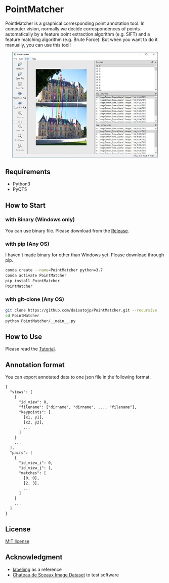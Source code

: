 # PointMatcher

 PointMatcher is a graphical corresponding point annotation tool. In computer vision, normally we decide correspondences of points automatically by a feature point extraction algorithm (e.g. SIFT) and a feature matching algorithm (e.g. Brute Force). But when you want to do it manually, you can use this tool!

<p align="center"><img src="demo/main_window.jpg" alt="demo image" width="460"></img></p>

## Requirements

* Python3
* PyQT5

## How to Start

### with Binary (Windows only)

You can use binary file. Please download from the [Release](https://github.com/daisatojp/PointMatcher/releases).

### with pip (Any OS)

I haven't made binary for other than Windows yet. Please download through pip.

```bash
conda create --name=PointMatcher python=3.7
conda activate PointMatcher
pip install PointMatcher
PointMatcher
```

### with git-clone (Any OS)

```bash
git clone https://github.com/daisatojp/PointMatcher.git --recursive
cd PointMatcher
python PointMatcher/__main__.py
```

## How to Use

Please read the [Tutorial](https://pointmatcher.readthedocs.io/en/master/Tutorial/Tutorial.html).

## Annotation format

You can export annotated data to one json file in the following format.

```text
{
  "views": [
    {
      "id_view": 0,
      "filename": ["dirname", "dirname", ..., "filename"],
      "keypoints": [
        [x1, y1],
        [x2, y2],
        ...
      ]
    }
    ...
  ],
  "pairs": [
    {
      "id_view_i": 0,
      "id_view_j": 1,
      "matches": [
        [0, 0],
        [2, 3],
        ...
      ]
    }
    ...
  ]
}
```

## License

[MIT license](https://github.com/daisatojp/PointMatcher/blob/master/LICENSE)

## Acknowledgment

* [labelimg](https://github.com/tzutalin/labelImg) as a reference
* [Chateau de Sceaux Image Dataset](https://github.com/openMVG/ImageDataset_SceauxCastle) to test software
